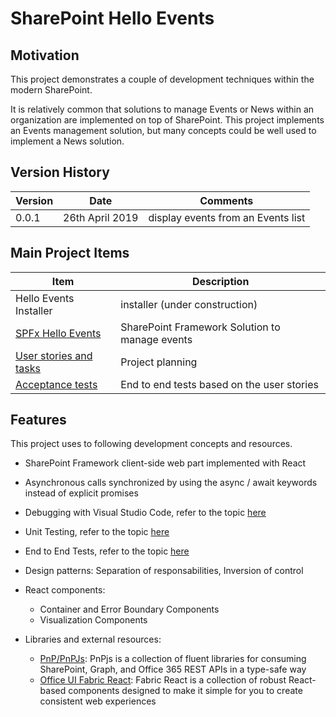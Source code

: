 ﻿# SharePoint Hello Events

## Motivation

This project demonstrates a couple of development techniques within the modern SharePoint.

It is relatively common that solutions to manage Events or News within an organization are implemented on top of SharePoint. This project implements an Events management solution, but many concepts could be well used to implement a News solution.

## Version History

Version|Date|Comments
-------|----|--------
0.0.1 | 26th April 2019 | display events from an Events list

## Main Project Items

Item|Description
----|-----------
Hello Events Installer | installer (under construction)
[SPFx Hello Events](./spfx-hello-events) | SharePoint Framework Solution to manage events
[User stories and tasks](https://github.com/leberns/sp-hello-events/projects) | Project planning
[Acceptance tests](https://github.com/leberns/sp-hello-events/tree/master/acceptance-tests) | End to end tests based on the user stories

## Features

This project uses to following development concepts and resources.

- SharePoint Framework client-side web part implemented with React
- Asynchronous calls synchronized by using the async / await keywords instead of explicit promises
- Debugging with Visual Studio Code, refer to the topic [here](https://github.com/leberns/sp-hello-events/wiki/Debugging-a-SPFx-Project-with-Visual-Studio-Code)
- Unit Testing, refer to the topic [here](https://github.com/leberns/sp-hello-events/wiki/Jest-Testing-a-SPFx-Project)
- End to End Tests, refer to the topic [here](https://github.com/leberns/sp-hello-events/wiki/Robot-Framework-for-End-to-End-Tests-on-SharePoint-Framework)
- Design patterns: Separation of responsabilities, Inversion of control
- React components:
    - Container and Error Boundary Components
    - Visualization Components

- Libraries and external resources:
  - [PnP/PnPJs](https://pnp.github.io/pnpjs/): PnPjs is a collection of fluent libraries for consuming SharePoint, Graph, and Office 365 REST APIs in a type-safe way  
  - [Office UI Fabric React](https://github.com/OfficeDev/office-ui-fabric-react): Fabric React is a collection of robust React-based components designed to make it simple for you to create consistent web experiences

